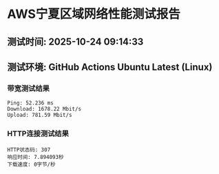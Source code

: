 # AWS宁夏区域网络性能测试报告
## 测试时间: 2025-10-24 09:14:33
## 测试环境: GitHub Actions Ubuntu Latest (Linux)

### 带宽测试结果
```
Ping: 52.236 ms
Download: 1678.22 Mbit/s
Upload: 781.59 Mbit/s
```

### HTTP连接测试结果
```
HTTP状态码: 307
响应时间: 7.894093秒
下载速度: 0字节/秒
```

